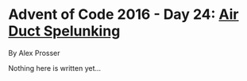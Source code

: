 # Advent of Code 2016 - Day 24: [Air Duct Spelunking](https://adventofcode.com/2016/day/24)
By Alex Prosser

Nothing here is written yet...